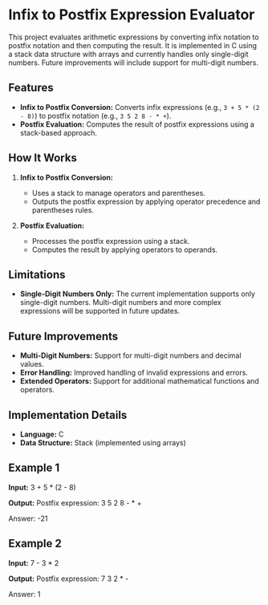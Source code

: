 # Infix to Postfix Expression Evaluator

This project evaluates arithmetic expressions by converting infix notation to postfix notation and then computing the result. It is implemented in C using a stack data structure with arrays and currently handles only single-digit numbers. Future improvements will include support for multi-digit numbers.

## Features

- **Infix to Postfix Conversion:** Converts infix expressions (e.g., `3 + 5 * (2 - 8)`) to postfix notation (e.g., `3 5 2 8 - * +`).
- **Postfix Evaluation:** Computes the result of postfix expressions using a stack-based approach.

## How It Works

1. **Infix to Postfix Conversion:**
   - Uses a stack to manage operators and parentheses.
   - Outputs the postfix expression by applying operator precedence and parentheses rules.

2. **Postfix Evaluation:**
   - Processes the postfix expression using a stack.
   - Computes the result by applying operators to operands.

## Limitations

- **Single-Digit Numbers Only:** The current implementation supports only single-digit numbers. Multi-digit numbers and more complex expressions will be supported in future updates.

## Future Improvements

- **Multi-Digit Numbers:** Support for multi-digit numbers and decimal values.
- **Error Handling:** Improved handling of invalid expressions and errors.
- **Extended Operators:** Support for additional mathematical functions and operators.

## Implementation Details

- **Language:** C
- **Data Structure:** Stack (implemented using arrays)

## Example 1

**Input:** 3 + 5 * (2 - 8)

**Output:** 
Postfix expression: 3 5 2 8 - * + 

Answer: -21

## Example 2

**Input:** 7 - 3 * 2

**Output:**
Postfix expression: 7 3 2 * - 

Answer: 1
